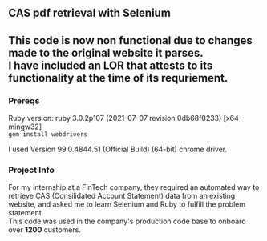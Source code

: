 ## CAS pdf retrieval with Selenium

## This code is now non functional due to changes made to the original website it parses. <br>I have included an LOR that attests to its functionality at the time of its requriement.

### Prereqs
Ruby version: ruby 3.0.2p107 (2021-07-07 revision 0db68f0233) [x64-mingw32] <br />
`gem install webdrivers` <br/>

I used Version 99.0.4844.51 (Official Build) (64-bit) chrome driver. <br />

### Project Info
For my internship at a FinTech company, they required an automated way to retrieve CAS (Consilidated Account Statement) data from an existing website, and asked me to learn Selenium and Ruby to fulfill the problem statement.<br> This code was used in the company's production code base to onboard over <b>1200</b> customers.